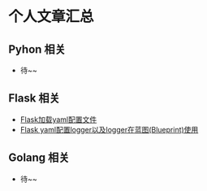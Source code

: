 # 个人文章汇总

## Pyhon 相关
- 待~~


## Flask 相关
- [Flask加载yaml配置文件](https://blog.csdn.net/qq_22034353/article/details/88591681)
- [Flask yaml配置logger以及logger在蓝图(Blueprint)使用](https://blog.csdn.net/qq_22034353/article/details/88629521)


## Golang 相关
- 待~~